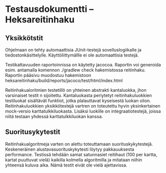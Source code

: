 # Testausdokumentti – Heksareitinhaku

## Yksikkötstit

Ohjelmaan on tehty automaattisia JUnit-testejä sovelluslogiikalle ja tiedostonkäsittelylle. Käyttöliittymällle ei ole automaattisia testejä.

Testikattavuuden raportoinnissa on käytetty jacocoa. Raportin voi generoida esim. antamalla komennon ./gradlew check hakemistossa reitinhaku. Raportin pääsivu muodostuu hakemistoon heksareitinhaku/build/reports/jacoco/test/html/index.html

Reitinhakualoritmien testetillö on yhteinen abstrakti kantaluokka, jhon varsinaiset testit n sijoitettu. Kantaluokasta periytetyt reitinhakuluokkien testiluokat sisältävät funktiot, jotka plalauttavat kyseisestä luokan olion. Reitinhakuluokkien yksikkötestejä vartren on toteutettu hyvin yksinkertainen mock-versio karttatulkkiluokasta. Lisäksi luokille on integraatiotestejä, joissa niitä testaan yhdessä karttatulkkiluokan kanssa.

## Suoritusykytestit

Reitinhakualgoritmeja varten on alettu toteuttamaan suorituskykytestejä. Keskeneräinen alustavasuorituskykytesti löytyy pakkauuksesta performance. Testissä tehdään samat satunnasiet reitihaut (100 per kartta, kartat puuttuvat vielä) kaikilla kolmella algoritmilla ja mitataan niihin yhteensä kuluva aika. Nämä testit eivät ole vielä ajettavissa.